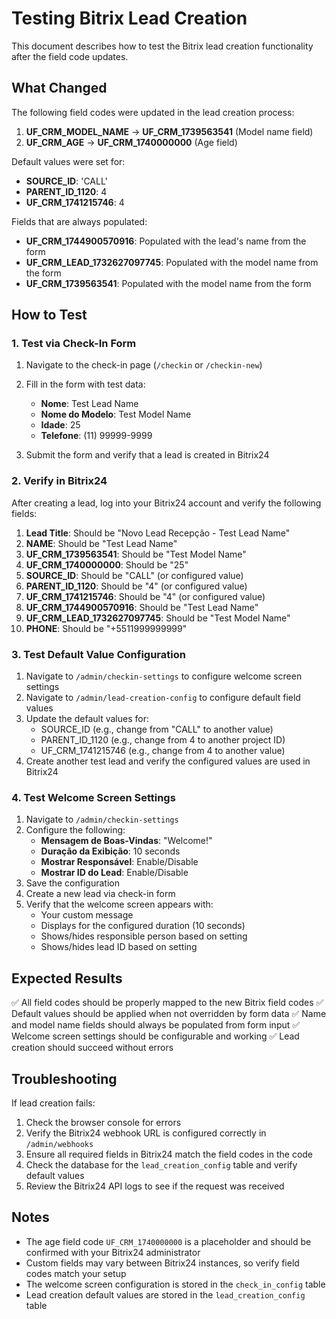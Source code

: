 # Testing Bitrix Lead Creation

This document describes how to test the Bitrix lead creation functionality after the field code updates.

## What Changed

The following field codes were updated in the lead creation process:

1. **UF_CRM_MODEL_NAME** → **UF_CRM_1739563541** (Model name field)
2. **UF_CRM_AGE** → **UF_CRM_1740000000** (Age field)

Default values were set for:
- **SOURCE_ID**: 'CALL'
- **PARENT_ID_1120**: 4
- **UF_CRM_1741215746**: 4

Fields that are always populated:
- **UF_CRM_1744900570916**: Populated with the lead's name from the form
- **UF_CRM_LEAD_1732627097745**: Populated with the model name from the form
- **UF_CRM_1739563541**: Populated with the model name from the form

## How to Test

### 1. Test via Check-In Form

1. Navigate to the check-in page (`/checkin` or `/checkin-new`)
2. Fill in the form with test data:
   - **Nome**: Test Lead Name
   - **Nome do Modelo**: Test Model Name
   - **Idade**: 25
   - **Telefone**: (11) 99999-9999

3. Submit the form and verify that a lead is created in Bitrix24

### 2. Verify in Bitrix24

After creating a lead, log into your Bitrix24 account and verify the following fields:

1. **Lead Title**: Should be "Novo Lead Recepção - Test Lead Name"
2. **NAME**: Should be "Test Lead Name"
3. **UF_CRM_1739563541**: Should be "Test Model Name"
4. **UF_CRM_1740000000**: Should be "25"
5. **SOURCE_ID**: Should be "CALL" (or configured value)
6. **PARENT_ID_1120**: Should be "4" (or configured value)
7. **UF_CRM_1741215746**: Should be "4" (or configured value)
8. **UF_CRM_1744900570916**: Should be "Test Lead Name"
9. **UF_CRM_LEAD_1732627097745**: Should be "Test Model Name"
10. **PHONE**: Should be "+5511999999999"

### 3. Test Default Value Configuration

1. Navigate to `/admin/checkin-settings` to configure welcome screen settings
2. Navigate to `/admin/lead-creation-config` to configure default field values
3. Update the default values for:
   - SOURCE_ID (e.g., change from "CALL" to another value)
   - PARENT_ID_1120 (e.g., change from 4 to another project ID)
   - UF_CRM_1741215746 (e.g., change from 4 to another value)
4. Create another test lead and verify the configured values are used in Bitrix24

### 4. Test Welcome Screen Settings

1. Navigate to `/admin/checkin-settings`
2. Configure the following:
   - **Mensagem de Boas-Vindas**: "Welcome!"
   - **Duração da Exibição**: 10 seconds
   - **Mostrar Responsável**: Enable/Disable
   - **Mostrar ID do Lead**: Enable/Disable
3. Save the configuration
4. Create a new lead via check-in form
5. Verify that the welcome screen appears with:
   - Your custom message
   - Displays for the configured duration (10 seconds)
   - Shows/hides responsible person based on setting
   - Shows/hides lead ID based on setting

## Expected Results

✅ All field codes should be properly mapped to the new Bitrix field codes
✅ Default values should be applied when not overridden by form data
✅ Name and model name fields should always be populated from form input
✅ Welcome screen settings should be configurable and working
✅ Lead creation should succeed without errors

## Troubleshooting

If lead creation fails:

1. Check the browser console for errors
2. Verify the Bitrix24 webhook URL is configured correctly in `/admin/webhooks`
3. Ensure all required fields in Bitrix24 match the field codes in the code
4. Check the database for the `lead_creation_config` table and verify default values
5. Review the Bitrix24 API logs to see if the request was received

## Notes

- The age field code `UF_CRM_1740000000` is a placeholder and should be confirmed with your Bitrix24 administrator
- Custom fields may vary between Bitrix24 instances, so verify field codes match your setup
- The welcome screen configuration is stored in the `check_in_config` table
- Lead creation default values are stored in the `lead_creation_config` table
